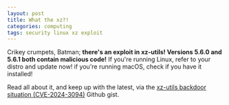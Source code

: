 ```yaml
---
layout: post
title: What the xz?!
categories: computing
tags: security linux xz exploit
---
```


Crikey crumpets, Batman; **there's an exploit in xz-utils! Versions 5.6.0 and 5.6.1 both contain malicious code!** If you're running Linux, refer to your distro and update now! if you're running macOS, check if you have it installed! 

Read all about it, and keep up with the latest, via the [xz-utils backdoor situation (CVE-2024-3094)](https://gist.github.com/thesamesam/223949d5a074ebc3dce9ee78baad9e27) Github gist.
